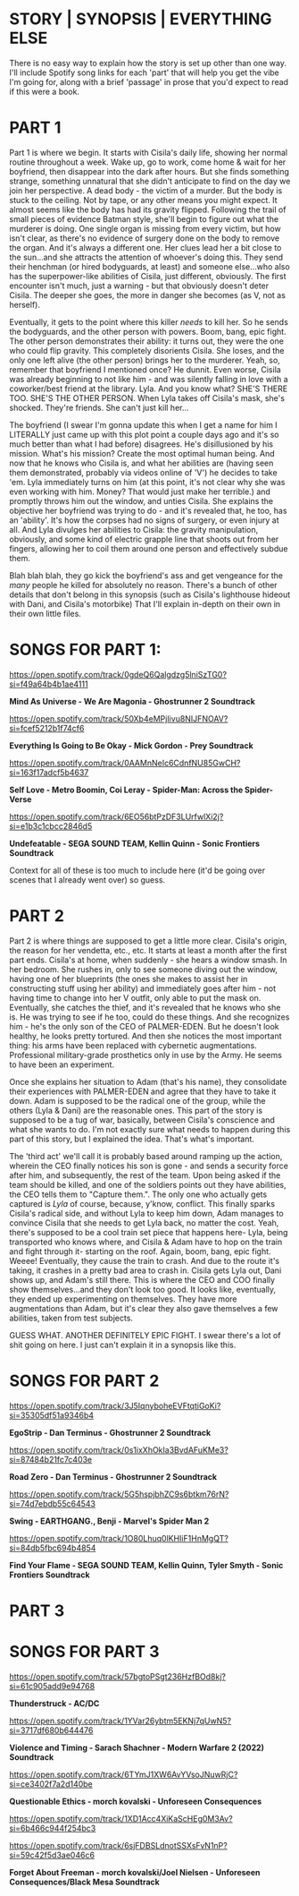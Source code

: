 # STORY | SYNOPSIS | EVERYTHING ELSE

There is no easy way to explain how the story is set up other than one way.
I'll include Spotify song links for each 'part' that will help you get the vibe I'm going for, along with a brief 'passage' in prose that you'd expect to read if this were a book.


# PART 1
Part 1 is where we begin. It starts with Cisila's daily life, showing her normal routine throughout a week. Wake up, go to work, come home & wait for her boyfriend, then disappear into the dark after hours. But she finds something strange, something unnatural that she didn't anticipate to find on the day we join her perspective. A dead body - the victim of a murder. But the body is stuck to the ceiling. Not by tape, or any other means you might expect. It almost seems like the body has had its gravity flipped. Following the trail of small pieces of evidence Batman style, she'll begin to figure out what the murderer is doing. One single organ is missing from every victim, but how isn't clear, as there's no evidence of surgery done on the body to remove the organ. And it's always a different one. Her clues lead her a bit close to the sun...and she attracts the attention of whoever's doing this. They send their henchman (or hired bodyguards, at least) and someone else...who also has the superpower-like abilities of Cisila, just different, obviously. The first encounter isn't much, just a warning - but that obviously doesn't deter Cisila. The deeper she goes, the more in danger she becomes (as V, not as herself). 

Eventually, it gets to the point where this killer *needs* to kill her. So he sends the bodyguards, and the other person with powers. Boom, bang, epic fight. The other person demonstrates their ability: it turns out, they were the one who could flip gravity. This completely disorients Cisila. She loses, and the only one left alive (the other person) brings her to the murderer. Yeah, so, remember that boyfriend I mentioned once? He dunnit. Even worse, Cisila was already beginning to not like him - and was silently falling in love with a coworker/best friend at the library. Lyla. And you know what? SHE'S THERE TOO. SHE'S THE OTHER PERSON. When Lyla takes off Cisila's mask, she's shocked. They're friends. She can't just kill her...

The boyfriend (I swear I'm gonna update this when I get a name for him I LITERALLY just came up with this plot point a couple days ago and it's so much better than what I had before) disagrees. He's disillusioned by his mission. What's his mission? Create the most optimal human being. And now that he knows who Cisila is, and what her abilities are (having seen them demonstrated, probably via videos online of 'V') he decides to take 'em. Lyla immediately turns on him (at this point, it's not clear why she was even working with him. Money? That would just make her terrible.) and promptly throws him out the window, and unties Cisila. She explains the objective her boyfriend was trying to do - and it's revealed that, he too, has an 'ability'. It's how the corpses had no signs of surgery, or even injury at all. And Lyla divulges her abilities to Cisila: the gravity manipulation, obviously, and some kind of electric grapple line that shoots out from her fingers, allowing her to coil them around one person and effectively subdue them.

Blah blah blah, they go kick the boyfriend's ass and get vengeance for the *many* people he killed for absolutely no reason. 
There's a bunch of other details that don't belong in this synopsis (such as Cisila's lighthouse hideout with Dani, and Cisila's motorbike) That I'll explain in-depth on their own in their own little files.

# SONGS FOR PART 1:
https://open.spotify.com/track/0gdeQ6Qalgdzg5lniSzTG0?si=f49a64b4b1ae4111

__Mind As Universe - We Are Magonia - Ghostrunner 2 Soundtrack__

https://open.spotify.com/track/50Xb4eMPjIivu8NIJFNOAV?si=fcef5212b1f74cf6 

__Everything Is Going to Be Okay - Mick Gordon - Prey Soundtrack__

https://open.spotify.com/track/0AAMnNeIc6CdnfNU85GwCH?si=163f17adcf5b4637 

__Self Love - Metro Boomin, Coi Leray - Spider-Man: Across the Spider-Verse__

https://open.spotify.com/track/6EO56btPzDF3LUrfwlXi2j?si=e1b3c1cbcc2846d5 

__Undefeatable - SEGA SOUND TEAM, Kellin Quinn - Sonic Frontiers Soundtrack__


Context for all of these is too much to include here (it'd be going over scenes that I already went over) so guess.


# PART 2


Part 2 is where things are supposed to get a little more clear. Cisila's origin, the reason for her vendetta, etc., etc. 
It starts at least a month after the first part ends. Cisila's at home, when suddenly - she hears a window smash. In her bedroom. She rushes in, only to see someone diving out the window, having one of her blueprints (the ones she makes to assist her in constructing stuff using her ability) and immediately goes after him - not having time to change into her V outfit, only able to put the mask on. Eventually, she catches the thief, and it's revealed that he knows who she is. He was trying to see if he too, could do these things. And she recognizes him - he's the only son of the CEO of PALMER-EDEN. But he doesn't look healthy, he looks pretty tortured. And then she notices the most important thing: his arms have been replaced with cybernetic augmentations. Professional military-grade prosthetics only in use by the Army. He seems to have been an experiment.

Once she explains her situation to Adam (that's his name), they consolidate their experiences with PALMER-EDEN and agree that they have to take it down. Adam is supposed to be the radical one of the group, while the others (Lyla & Dani) are the reasonable ones. This part of the story is supposed to be a tug of war, basically, between Cisila's conscience and what she wants to do. I'm not exactly sure what needs to happen during this part of this story, but I explained the idea. That's what's important.

The 'third act' we'll call it is probably based around ramping up the action, wherein the CEO finally notices his son is gone - and sends a security force after him, and subsequently, the rest of the team. Upon being asked if the team should be killed, and one of the soldiers points out they have abilities, the CEO tells them to "Capture them.". The only one who actually gets captured is *Lyla* of course, because, y'know, conflict. This finally sparks Cisila's radical side, and without Lyla to keep him down, Adam manages to convince Cisila that she needs to get Lyla back, no matter the cost. Yeah, there's supposed to be a cool train set piece that happens here- Lyla, being transported who knows where, and Cisila & Adam have to hop on the train and fight through it- starting on the roof.
Again, boom, bang, epic fight. Weeee! Eventually, they cause the train to crash. And due to the route it's taking, it crashes in a pretty bad area to crash in. Cisila gets Lyla out, Dani shows up, and Adam's still there. This is where the CEO and COO finally show themselves...and they don't look too good. It looks like, eventually, they ended up experimenting on themselves. They have more augmentations than Adam, but it's clear they also gave themselves a few abilities, taken from test subjects. 

GUESS WHAT. ANOTHER DEFINITELY EPIC FIGHT. I swear there's a lot of shit going on here. I just can't explain it in a synopsis like this.







# SONGS FOR PART 2

https://open.spotify.com/track/3J5IqnyboheEVFtqtiGoKi?si=35305df51a9346b4

__EgoStrip - Dan Terminus - Ghostrunner 2 Soundtrack__

https://open.spotify.com/track/0s1ixXhOkIa3BvdAFuKMe3?si=87484b21fc7c403e

__Road Zero - Dan Terminus - Ghostrunner 2 Soundtrack__

https://open.spotify.com/track/5G5hspjbhZC9s6btkm76rN?si=74d7ebdb55c64543

__Swing - EARTHGANG., Benji - Marvel's Spider Man 2__

https://open.spotify.com/track/1O80Lhuq0lKHIiF1HnMgQT?si=84db5fbc694b4854

__Find Your Flame - SEGA SOUND TEAM, Kellin Quinn, Tyler Smyth - Sonic Frontiers Soundtrack__


# PART 3



# SONGS FOR PART 3

https://open.spotify.com/track/57bgtoPSgt236HzfBOd8kj?si=61c905add9e94768

__Thunderstruck - AC/DC__

https://open.spotify.com/track/1YVar26ybtm5EKNj7qUwN5?si=3717df680b644476

__Violence and Timing - Sarach Shachner - Modern Warfare 2 (2022) Soundtrack__

https://open.spotify.com/track/6TYmJ1XW6AvYVsoJNuwRjC?si=ce3402f7a2d140be

__Questionable Ethics - morch kovalski - Unforeseen Consequences__

https://open.spotify.com/track/1XD1Acc4XiKaScHEg0M3Av?si=6b466c944f254bc3

https://open.spotify.com/track/6sjFDBSLdnotSSXsFvN1nP?si=59c42f5d3ae046c6

__Forget About Freeman - morch kovalski/Joel Nielsen - Unforeseen Consequences/Black Mesa Soundtrack__
